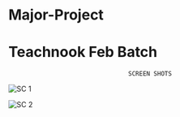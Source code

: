 # Major-Project
Teachnook Feb Batch
=====================================================================================================================================================================
                                     SCREEN SHOTS
                                                                    

 ![SC 1](https://user-images.githubusercontent.com/128236958/230071176-be42325a-9eba-4d08-bd40-7659d41dd69b.png)
 
 
![SC 2](https://user-images.githubusercontent.com/128236958/230071215-0ad0684e-be9c-443e-8635-ce5776993610.png)
